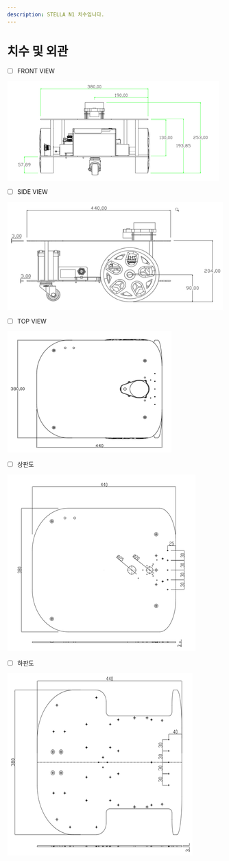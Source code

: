 ```yaml
---
description: STELLA N1 치수입니다.
---
```


# 치수 및 외관

* [ ] FRONT VIEW

![](../.gitbook/assets/001.png)

* [ ] SIDE VIEW

![](../.gitbook/assets/002.png)

* [ ] TOP VIEW

![](../.gitbook/assets/003.png)

* [ ] 상판도

![](../.gitbook/assets/004.png)

* [ ] 하판도

![](../.gitbook/assets/005.png)

